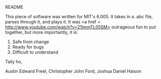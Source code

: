 README

This piece of software was written for MIT's 6.005. It takes in a .abc file, parses through it, and plays it. It was <a href = http://www.youtube.com/watch?v=21ImmTL05SM> outrageous fun </a> to put together, but more importantly, it is:

1) Safe from change
2) Ready for bugs
3) Difficult to understand

Tally ho,

Austin Edward Freel, Christopher John Ford, Joshua Daniel Haison